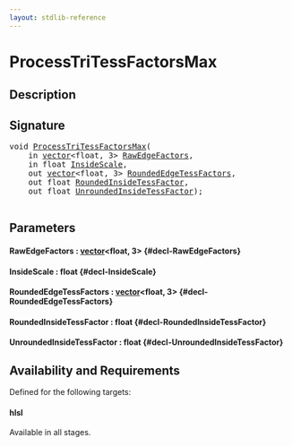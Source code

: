 ```yaml
---
layout: stdlib-reference
---
```


# ProcessTriTessFactorsMax

## Description





## Signature 

<pre>
<span class="code_keyword">void</span> <a href="/stdlib-reference/global-decls/ProcessTriTessFactorsMax">ProcessTriTessFactorsMax</a>(
    <span class="code_keyword">in</span> <a href="/stdlib-reference/types/vector/index">vector</a>&lt;<span class="code_keyword">float</span>, 3&gt; <a href="/stdlib-reference/global-decls/ProcessTriTessFactorsMax#decl-RawEdgeFactors" class="code_param">RawEdgeFactors</a>,
    <span class="code_keyword">in</span> <span class="code_keyword">float</span> <a href="/stdlib-reference/global-decls/ProcessTriTessFactorsMax#decl-InsideScale" class="code_param">InsideScale</a>,
    <span class="code_keyword">out</span> <a href="/stdlib-reference/types/vector/index">vector</a>&lt;<span class="code_keyword">float</span>, 3&gt; <a href="/stdlib-reference/global-decls/ProcessTriTessFactorsMax#decl-RoundedEdgeTessFactors" class="code_param">RoundedEdgeTessFactors</a>,
    <span class="code_keyword">out</span> <span class="code_keyword">float</span> <a href="/stdlib-reference/global-decls/ProcessTriTessFactorsMax#decl-RoundedInsideTessFactor" class="code_param">RoundedInsideTessFactor</a>,
    <span class="code_keyword">out</span> <span class="code_keyword">float</span> <a href="/stdlib-reference/global-decls/ProcessTriTessFactorsMax#decl-UnroundedInsideTessFactor" class="code_param">UnroundedInsideTessFactor</a>);

</pre>

## Parameters

#### RawEdgeFactors  : [vector](/stdlib-reference/types/vector/index)\<float, 3\> {#decl-RawEdgeFactors}
#### InsideScale  : float {#decl-InsideScale}
#### RoundedEdgeTessFactors  : [vector](/stdlib-reference/types/vector/index)\<float, 3\> {#decl-RoundedEdgeTessFactors}
#### RoundedInsideTessFactor  : float {#decl-RoundedInsideTessFactor}
#### UnroundedInsideTessFactor  : float {#decl-UnroundedInsideTessFactor}

## Availability and Requirements

Defined for the following targets:

#### hlsl
Available in all stages.



